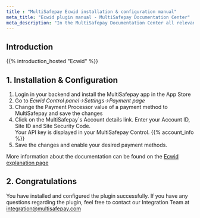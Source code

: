 ```yaml
---
title : "MultiSafepay Ecwid installation & configuration manual"
meta_title: "Ecwid plugin manual - MultiSafepay Documentation Center"
meta_description: "In the MultiSafepay Documentation Center all relevant information regarding our Plugins and API. As well as Support pages for Payment Method, Tools and General Questions. You can also find the contact details of our Support Team and Integration Team."
---
```


## Introduction

{{% introduction_hosted "Ecwid" %}}

## 1. Installation & Configuration
1. Login in your backend and install the MultiSafepay app in the App Store
2. Go to _Ecwid Control panel->Settings->Payment page_
3. Change the Payment Processor value of a payment method to MultiSafepay and save the changes
4. Click on the MultiSafepay`s Account details link. Enter your Account ID, Site ID and Site Security Code. <br> Your API key is displayed in your MultiSafepay Control. {{% account_info %}}
5. Save the changes and enable your desired payment methods.

More information about the documentation can be found on the [Ecwid explanation page](https://support.ecwid.com/hc/en-us/articles/207808285-MultiSafepay#Howtosetup)

## 2. Congratulations
You have installed and configured the plugin successfully. If you have any questions regarding the plugin, feel free to contact our Integration Team at <integration@multisafepay.com>


